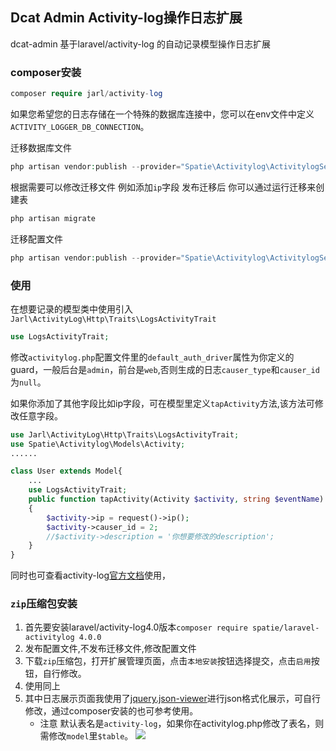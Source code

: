 ## Dcat Admin Activity-log操作日志扩展
dcat-admin 基于laravel/activity-log 的自动记录模型操作日志扩展

### composer安装

```php
composer require jarl/activity-log
```
如果您希望您的日志存储在一个特殊的数据库连接中，您可以在env文件中定义`ACTIVITY_LOGGER_DB_CONNECTION`。

迁移数据库文件

```php
php artisan vendor:publish --provider="Spatie\Activitylog\ActivitylogServiceProvider" --tag="activitylog-migrations"
```
根据需要可以修改迁移文件 例如添加`ip`字段
发布迁移后 你可以通过运行迁移来创建表
```php
php artisan migrate
```
迁移配置文件
```php
php artisan vendor:publish --provider="Spatie\Activitylog\ActivitylogServiceProvider" --tag="activitylog-config"
```

### 使用

在想要记录的模型类中使用引入`Jarl\ActivityLog\Http\Traits\LogsActivityTrait`
```php
use LogsActivityTrait;
```
修改`activitylog.php`配置文件里的`default_auth_driver`属性为你定义的guard，一般后台是`admin`，前台是`web`,否则生成的日志`causer_type`和`causer_id`为`null`。

如果你添加了其他字段比如ip字段，可在模型里定义`tapActivity`方法,该方法可修改任意字段。

```php
use Jarl\ActivityLog\Http\Traits\LogsActivityTrait;
use Spatie\Activitylog\Models\Activity;
......

class User extends Model{
    ...
    use LogsActivityTrait;
    public function tapActivity(Activity $activity, string $eventName)
    {
        $activity->ip = request()->ip();
        $activity->causer_id = 2;
        //$activity->description = '你想要修改的description';
    }
}

```
同时也可查看activity-log[官方文档](https://spatie.be/docs/laravel-activitylog/v4/introduction)使用，
### `zip`压缩包安装
1. 首先要安装laravel/activity-log4.0版本`composer require spatie/laravel-activitylog 4.0.0`
2. 发布配置文件,不发布迁移文件,修改配置文件
3. 下载`zip`压缩包，打开扩展管理页面，点击`本地安装`按钮选择提交，点击`启用`按钮，自行修改。
4. 使用同上
5. 其中日志展示页面我使用了[jquery.json-viewer](https://github.com/abodelot/jquery.json-viewer)进行json格式化展示，可自行修改，通过composer安装的也可参考使用。
    - 注意 默认表名是`activity-log`，如果你在activitylog.php修改了表名，则需修改`model`里`$table`。
      ![](https://i.imgur.com/FdKVXoq.png)